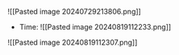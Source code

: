 ![[Pasted image 20240729213806.png]]

+ Time:
![[Pasted image 20240819112233.png]]

![[Pasted image 20240819112307.png]]


